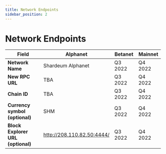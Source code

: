 ```yaml
---
title: Network Endpoints
sidebar_position: 2
---
```


# Network Endpoints

| **Field**                         	| **Alphanet**               	| **Betanet** 	| **Mainnet** 	|
|-----------------------------------	|----------------------------	|-------------	|-------------	|
| **Network Name**                  	| Shardeum Alphanet          	|   Q3 2022   	|   Q4 2022   	|
| **New RPC URL**                   	| TBA                       	|   Q3 2022   	|   Q4 2022   	|
| **Chain ID**                      	| TBA                        	|   Q3 2022   	|   Q4 2022   	|
| **Currency symbol (optional)**    	| SHM                       	|   Q3 2022   	|   Q4 2022   	|
| **Block Explorer URL (optional)** 	| http://208.110.82.50:4444/ 	|   Q3 2022   	|   Q4 2022   	|
